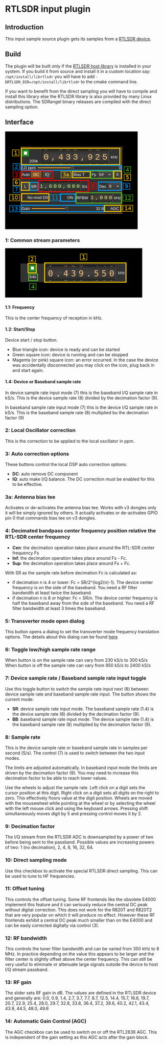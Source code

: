 <h1>RTLSDR input plugin</h1>

<h2>Introduction</h2>

This input sample source plugin gets its samples from a [RTLSDR device](http://www.rtl-sdr.com/).

<h2>Build</h2>

The plugin will be built only if the [RTLSDR host library](https://github.com/f4exb/librtlsdr) is installed in your system. If you build it from source and install it in a custom location say: `/opt/install/librtlsdr` you will have to add `-DRTLSDR_DIR=/opt/install/librtlsdr` to the cmake command line.

If you want to benefit from the direct sampling you will have to compile and install this library else the RTLSDR library is also provided by many Linux distributions. The SDRangel binary releases are compiled with the direct sampling option.

<h2>Interface</h2>

![RTLSDR input plugin GUI](../../../doc/img/RTLSDR_plugin.png)

<h3>1: Common stream parameters</h3>

![Remote source input stream GUI](../../../doc/img/RemoteInput_plugin_01.png)

<h4>1.1: Frequency</h4>

This is the center frequency of reception in kHz.

<h4>1.2: Start/Stop</h4>

Device start / stop button.

  - Blue triangle icon: device is ready and can be started
  - Green square icon: device is running and can be stopped
  - Magenta (or pink) square icon: an error occurred. In the case the device was accidentally disconnected you may click on the icon, plug back in and start again.

<h4>1.4: Device or Baseband sample rate</h4>

In device sample rate input mode (7) this is the baseband I/Q sample rate in kS/s. This is the device sample rate (8) divided by the decimation factor (9).

In baseband sample rate input mode (7) this is the device I/Q sample rate in kS/s. This is the baseband sample rate (8) multiplied bu the decimation factor (9)

<h3>2: Local Oscillator correction</h3>

This is the correction to be applied to the local oscillator in ppm.

<h3>3: Auto correction options</h3>

These buttons control the local DSP auto correction options:

  - **DC**: auto remove DC component
  - **IQ**: auto make I/Q balance. The DC correction must be enabled for this to be effective.

<h3>3a: Antenna bias tee</h3>

Activates or de-activates the antenna bias tee. Works with v3 dongles only it will be simply ignored by others. It actually activates or de-activates GPIO pin 0 that commands bias tee on v3 dongles.

<h3>4: Decimated bandpass center frequency position relative the RTL-SDR center frequency</h3>

  - **Cen**: the decimation operation takes place around the RTL-SDR center frequency Fs
  - **Inf**: the decimation operation takes place around Fs - Fc.
  - **Sup**: the decimation operation takes place around Fs + Fc.

With SR as the sample rate before decimation Fc is calculated as:

  - if decimation n is 4 or lower:  Fc = SR/2^(log2(n)-1). The device center frequency is on the side of the baseband. You need a RF filter bandwidth at least twice the baseband.
  - if decimation n is 8 or higher: Fc = SR/n. The device center frequency is half the baseband away from the side of the baseband. You need a RF filter bandwidth at least 3 times the baseband.

<h3>5: Transverter mode open dialog</h3>

This button opens a dialog to set the transverter mode frequency translation options. The details about this dialog can be found [here](../../../sdrgui/gui/transverterdialog.md)

<h3>6: Toggle low/high sample rate range</h3>

When button is on the sample rate can vary from 230 kS/s to 300 kS/s
When button is off the sample rate can vary from 950 kS/s to 2400 kS/s

<h3>7: Device sample rate / Baseband sample rate input toggle</h3>

Use this toggle button to switch the sample rate input next (8) between device sample rate and baseband sample rate input. The button shows the current mode:

  - **SR**: device sample rate input mode. The baseband sample rate (1.4) is the device sample rate (8) divided by the decimation factor (9).
  - **BB**: baseband sample rate input mode. The device sample rate (1.4) is the baseband sample rate (8) multiplied by the decimation factor (9).

<h3>8: Sample rate</h3>

This is the device sample rate or baseband sample rate in samples per second (S/s). The control (7) is used to switch between the two input modes.

The limits are adjusted automatically. In baseband input mode the limits are driven by the decimation factor (9). You may need to increase this decimation factor to be able to reach lower values.

Use the wheels to adjust the sample rate. Left click on a digit sets the cursor position at this digit. Right click on a digit sets all digits on the right to zero. This effectively floors value at the digit position. Wheels are moved with the mousewheel while pointing at the wheel or by selecting the wheel with the left mouse click and using the keyboard arrows. Pressing shift simultaneously moves digit by 5 and pressing control moves it by 2.

<h3>9: Decimation factor</h3>

The I/Q stream from the RTLSDR ADC is downsampled by a power of two before being sent to the passband. Possible values are increasing powers of two: 1 (no decimation), 2, 4, 8, 16, 32, 64.

<h3>10: Direct sampling mode</h3>

Use this checkbox to activate the special RTLSDR direct sampling. This can be used to tune to HF frequencies.

<h3>11: Offset tuning</h3>

This controls the offset tuning. Some RF frontends like the obsolete E4000 implement this feature and it can seriously reduce the central DC peak without digital correction. This does not work for the R820T and R820T2 that are very popular on which it will produce no effect. However these RF frontends exhibit a central DC peak much smaller than on the E4000 and can be easly corrected digitally via control (3).

<h3>12: RF bandwidth</h3>

This controls the tuner filter bandwidth and can be varied from 350 kHz to 8 MHz. In practice depending on the value this appears to be larger and the filter center is slightly offset above the center frequency. This can still be very useful to eliminate or attenuate large signals outside the device to host I/Q stream passband.

<h3>13: RF gain</h2>

The slider sets RF gain in dB. The values are defined in the RTLSDR device and generally are: 0.0, 0.9, 1.4, 2.7, 3.7, 7.7, 8.7, 12.5, 14.4, 15.7, 16.6, 19.7, 20.7, 22.9, 25.4, 28.0, 29.7, 32.8, 33.8, 36.4, 37.2, 38.6, 40.2, 42.1, 43.4, 43.9, 44.5, 48.0, 49.6

<h3>14: Automatic Gain Control (AGC)</h3>

The AGC checkbox can be used to switch on or off the RTL2838 AGC. This is independent of the gain setting as this AGC acts after the gain block.
